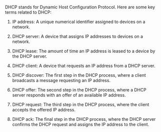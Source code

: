 DHCP stands for Dynamic Host Configuration Protocol. Here are some key terms related to DHCP:

1. IP address: A unique numerical identifier assigned to devices on a network.

2. DHCP server: A device that assigns IP addresses to devices on a network.

3. DHCP lease: The amount of time an IP address is leased to a device by the DHCP server.

4. DHCP client: A device that requests an IP address from a DHCP server.

5. DHCP discover: The first step in the DHCP process, where a client broadcasts a message requesting an IP address.

6. DHCP offer: The second step in the DHCP process, where a DHCP server responds with an offer of an available IP address.

7. DHCP request: The third step in the DHCP process, where the client accepts the offered IP address.

8. DHCP ack: The final step in the DHCP process, where the DHCP server confirms the DHCP request and assigns the IP address to the client.

